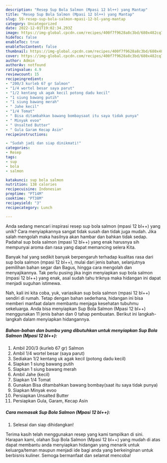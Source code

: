 ```yaml
---
description: "Resep Sup Bola Salmon (Mpasi 12 bl++) yang Mantap"
title: "Resep Sup Bola Salmon (Mpasi 12 bl++) yang Mantap"
slug: 59-resep-sup-bola-salmon-mpasi-12-bl-yang-mantap
category: Uncategorized
date: 2022-12-01T19:02:34.293Z
image: https://img-global.cpcdn.com/recipes/400f7f9628a8c3bd/680x482cq70/sup-bola-salmon-mpasi-12-bl-foto-resep-utama.jpg
hideToc: false
enableToc: true
enableTocContent: false
thumbnail: https://img-global.cpcdn.com/recipes/400f7f9628a8c3bd/680x482cq70/sup-bola-salmon-mpasi-12-bl-foto-resep-utama.jpg
cover: https://img-global.cpcdn.com/recipes/400f7f9628a8c3bd/680x482cq70/sup-bola-salmon-mpasi-12-bl-foto-resep-utama.jpg
author: Admin
authorAv: notfound
ratingvalue: 4.9
reviewcount: 15
recipeingredient:
- "200/3 kurleb 67 gr Salmon"
- "1/4 wortel besar saya parut"
- "1/2 kentang uk agak kecil potong dadu kecil"
- "1 siung bawang putih"
- "1 siung bawang merah"
- " Jahe kecil"
- "1/4 Tomat"
- " Bisa ditambahkan bawang bombaysaat itu saya tidak punya"
- " Minyak evoo"
- " Unsalted Butter"
- " Gula Garam Kecap Asin"
recipeinstructions:

- "Sudah jadi dan siap dinikmati!"
categories:
- Resep
tags:
- sup
- bola
- salmon

katakunci: sup bola salmon 
nutrition: 138 calories
recipecuisine: Indonesian
preptime: "PT14M"
cooktime: "PT38M"
recipeyield: "3"
recipecategory: Lunch

---
```





Anda sedang mencari inspirasi resep sup bola salmon (mpasi 12 bl++) yang unik? Cara menyiapkannya sangat tidak susah dan tidak juga mudah. Jika salah mengolah maka hasilnya akan hambar dan bahkan tidak sedap. Padahal sup bola salmon (mpasi 12 bl++) yang enak harusnya sih mempunyai aroma dan rasa yang dapat memancing selera Kita.





Banyak hal yang sedikit banyak berpengaruh terhadap kualitas rasa dari sup bola salmon (mpasi 12 bl++), mulai dari jenis bahan, selanjutnya pemilihan bahan segar dan Bagus, hingga cara mengolah dan menyajikannya. Tak perlu pusing jika ingin menyiapkan sup bola salmon (mpasi 12 bl++) yang enak,      asal sudah tahu triknya maka hidangan ini dapat menjadi suguhan istimewa.





















Nah, kali ini kita coba, yuk, variasikan sup bola salmon (mpasi 12 bl++) sendiri di rumah. Tetap dengan bahan sederhana, hidangan ini bisa memberi manfaat dalam membantu menjaga kesehatan tubuhmu sekeluarga. Anda bisa menyiapkan Sup Bola Salmon (Mpasi 12 bl++) menggunakan 11 jenis bahan dan 0 tahap pembuatan. Berikut ini langkah-langkah dalam menyiapkan hidangannya.

<!--inarticleads1-->

##### Bahan-bahan dan bumbu yang dibutuhkan untuk menyiapkan Sup Bola Salmon (Mpasi 12 bl++):

1. Ambil 200/3 (kurleb 67 gr) Salmon
1. Ambil 1/4 wortel besar (saya parut)
1. Sediakan 1/2 kentang uk agak kecil (potong dadu kecil)
1. Siapkan 1 siung bawang putih
1. Siapkan 1 siung bawang merah
1. Ambil  Jahe (kecil)
1. Siapkan 1/4 Tomat
1. Gunakan  Bisa ditambahkan bawang bombay(saat itu saya tidak punya)
1. Siapkan  Minyak evoo
1. Persiapkan  Unsalted Butter
1. Persiapkan  Gula, Garam, Kecap Asin




<!--inarticleads2-->

##### Cara memasak Sup Bola Salmon (Mpasi 12 bl++):


1. Selesai dan siap dihidangkan!



Terima kasih telah menggunakan resep yang kami tampilkan di sini. Harapan kami, olahan Sup Bola Salmon (Mpasi 12 bl++) yang mudah di atas dapat membantu anda menyiapkan hidangan yang menarik untuk keluarga/teman maupun menjadi ide bagi anda yang berkeinginan untuk berbisnis kuliner. Semoga bermanfaat dan selamat mencoba!
